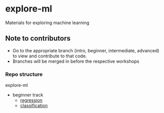 # explore-ml

Materials for exploring machine learning

## Note to contributors

- Go to the appropriate branch (intro, beginner, intermediate, advanced) to view and contribute to that code.
- Branches will be merged in before the respective workshops

### Repo structure

explore-ml
- beginner track
  * [regression](https://github.com/DSC-UTDallas/explore-ml/tree/beginner/beginner_track/regression)
  * [classification](https://github.com/DSC-UTDallas/explore-ml/tree/beginner/beginner_track/classification)

